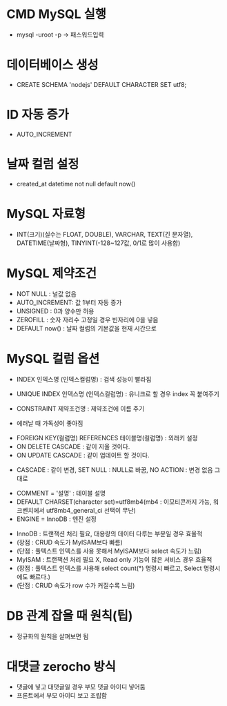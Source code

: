 # CMD MySQL 실행
- mysql -uroot -p -> 패스워드입력

# 데이터베이스 생성
- CREATE SCHEMA 'nodejs' DEFAULT CHARACTER SET utf8;

# ID 자동 증가
- AUTO_INCREMENT

# 날짜 컬럼 설정
- created_at datetime not null default now()

# MySQL 자료형
- INT(크기)(실수는 FLOAT, DOUBLE), VARCHAR, TEXT(긴 문자열), DATETIME(날짜형), TINYINT(-128~127값, 0/1로 많이 사용함)

# MySQL 제약조건
- NOT NULL : 널값 없음 
- AUTO_INCREMENT: 값 1부터 자동 증가
- UNSIGNED : 0과 양수만 허용
- ZEROFILL : 숫자 자리수 고정일 경우 빈자리에 0을 넣음
- DEFAULT now() : 날짜 컬럼의 기본값을 현재 시간으로

# MySQL 컬럼 옵션
- INDEX 인덱스명 (인덱스컬럼명) : 검색 성능이 빨라짐
+ UNIQUE INDEX 인덱스명 (인덱스컬럼명) : 유니크로 할 경우 index 꼭 붙여주기
- CONSTRAINT 제약조건명 : 제약조건에 이름 주기
+ 에러날 때 가독성이 좋아짐
- FOREIGN KEY(컬럼명) REFERENCES 테이블명(컬럼명) : 외래키 설정
- ON DELETE CASCADE : 같이 지울 것이다.
- ON UPDATE CASCADE : 같이 업데이트 할 것이다.
+ CASCADE : 같이 변경, SET NULL : NULL로 바꿈, NO ACTION : 변경 없음 그대로

- COMMENT = '설명' : 테이블 설명
- DEFAULT CHARSET(character set)=utf8mb4(mb4 : 이모티콘까지 가능, 워크벤치에서 utf8mb4_general_ci 선택이 무난)
- ENGINE = InnoDB : 엔진 설정
+ InnoDB : 트랜잭션 처리 필요, 대용량의 데이터 다루는 부분일 경우 효율적
+ (장점 : CRUD 속도가 MyISAM보다 빠름)
+ (단점 : 풀텍스트 인덱스를 사용 못해서 MyISAM보다 select 속도가 느림)
+ MyISAM : 트랜잭션 처리 필요 X, Read only 기능이 많은 서비스 경우 효율적
+ (장점 : 풀텍스트 인덱스를 사용해 select count(*) 명령시 빠르고, Select 명령시에도 빠르다.)
+ (단점 : CRUD 속도가 row 수가 커질수록 느림)

# DB 관계 잡을 때 원칙(팁)
- 정규화의 원칙을 살펴보면 됨

# 대댓글 zerocho 방식
- 댓글에 넣고 대댓글일 경우 부모 댓글 아이디 넣어둠
- 프론트에서 부모 아이디 보고 조립함


